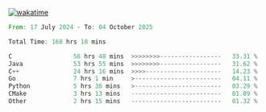 [![wakatime](https://wakatime.com/badge/user/5970ac98-85fb-4bfd-a7d8-142e7d5bd274.svg)](https://wakatime.com/@5970ac98-85fb-4bfd-a7d8-142e7d5bd274)

<!--START_SECTION:waka-->

```rust
From: 17 July 2024 - To: 04 October 2025

Total Time: 168 hrs 18 mins

C                 56 hrs 48 mins  >>>>>>>>-----------------   33.31 %
Java              53 hrs 55 mins  >>>>>>>>-----------------   31.62 %
C++               24 hrs 16 mins  >>>>---------------------   14.23 %
Go                7 hrs 1 min     >------------------------   04.11 %
Python            5 hrs 36 mins   >------------------------   03.29 %
CMake             3 hrs 13 mins   -------------------------   01.89 %
Other             2 hrs 15 mins   -------------------------   01.32 %
```

<!--END_SECTION:waka-->
